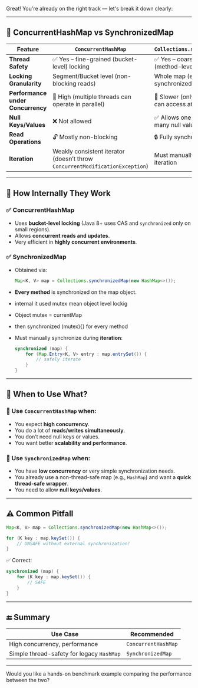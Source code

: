 Great! You're already on the right track — let's break it down clearly:

---

## 🔹 **ConcurrentHashMap vs SynchronizedMap**

| Feature                           | `ConcurrentHashMap`                                                          | `Collections.synchronizedMap`                    |
| --------------------------------- | ---------------------------------------------------------------------------- | ------------------------------------------------ |
| **Thread Safety**                 | ✅ Yes – fine-grained (bucket-level) locking                                  | ✅ Yes – coarse-grained (method-level) locking    |
| **Locking Granularity**           | Segment/Bucket level (non-blocking reads)                                    | Whole map (each method is synchronized)          |
| **Performance under Concurrency** | 🚀 High (multiple threads can operate in parallel)                           | 🐌 Slower (only one thread can access at a time) |
| **Null Keys/Values**              | ❌ Not allowed                                                                | ✅ Allows one null key and many null values       |
| **Read Operations**               | 🔓 Mostly non-blocking                                                       | 🔒 Fully synchronized                            |
| **Iteration**                     | Weakly consistent iterator (doesn’t throw `ConcurrentModificationException`) | Must manually synchronize iteration              |

---

## 🔹 How Internally They Work

### ✅ **ConcurrentHashMap**

* Uses **bucket-level locking** (Java 8+ uses CAS and `synchronized` only on small regions).
* Allows **concurrent reads and updates**.
* Very efficient in **highly concurrent environments**.

### ✅ **SynchronizedMap**

* Obtained via:
    
  ```java
  Map<K, V> map = Collections.synchronizedMap(new HashMap<>());
  ```
* **Every method** is synchronized on the map object.
* internal it used mutex  mean object level lockig 
* Object mutex = currentMap 
* then synchronized (mutex){}  for every method 
* Must manually synchronize during **iteration**:

  ```java
  synchronized (map) {
      for (Map.Entry<K, V> entry : map.entrySet()) {
          // safely iterate
      }
  }
  ```

---

## 🧠 **When to Use What?**

### 🔹 Use `ConcurrentHashMap` when:

* You expect **high concurrency**.
* You do a lot of **reads/writes simultaneously**.
* You don’t need null keys or values.
* You want better **scalability and performance**.

### 🔹 Use `SynchronizedMap` when:

* You have **low concurrency** or very simple synchronization needs.
* You already use a non-thread-safe map (e.g., `HashMap`) and want a **quick thread-safe wrapper**.
* You need to allow **null keys/values**.

---

## ⚠️ Common Pitfall

```java
Map<K, V> map = Collections.synchronizedMap(new HashMap<>());

for (K key : map.keySet()) {
    // UNSAFE without external synchronization!
}
```

✅ Correct:

```java
synchronized (map) {
    for (K key : map.keySet()) {
        // SAFE
    }
}
```

---

## 🔚 Summary

| Use Case                                  | Recommended         |
| ----------------------------------------- | ------------------- |
| High concurrency, performance             | `ConcurrentHashMap` |
| Simple thread-safety for legacy `HashMap` | `SynchronizedMap`   |

---

Would you like a hands-on benchmark example comparing the performance between the two?
